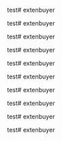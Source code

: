 test# extenbuyer


test# extenbuyer

test# extenbuyer


test# extenbuyer

test# extenbuyer

test# extenbuyer

test# extenbuyer

test# extenbuyer

test# extenbuyer

test# extenbuyer

